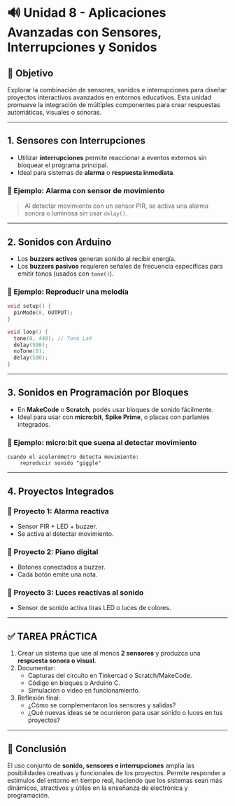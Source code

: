 # 🔊 Unidad 8 - Aplicaciones Avanzadas con Sensores, Interrupciones y Sonidos

## 🎯 Objetivo

Explorar la combinación de sensores, sonidos e interrupciones para diseñar proyectos interactivos avanzados en entornos educativos. Esta unidad promueve la integración de múltiples componentes para crear respuestas automáticas, visuales o sonoras.

---

## 1. Sensores con Interrupciones

- Utilizar **interrupciones** permite reaccionar a eventos externos sin bloquear el programa principal.
- Ideal para sistemas de **alarma** o **respuesta inmediata**.

### 🧪 Ejemplo: Alarma con sensor de movimiento

> Al detectar movimiento con un sensor PIR, se activa una alarma sonora o luminosa sin usar `delay()`.

---

## 2. Sonidos con Arduino

- Los **buzzers activos** generan sonido al recibir energía.
- Los **buzzers pasivos** requieren señales de frecuencia específicas para emitir tonos (usados con `tone()`).

### 🧪 Ejemplo: Reproducir una melodía

```cpp
void setup() {
  pinMode(8, OUTPUT);
}

void loop() {
  tone(8, 440); // Tono La4
  delay(500);
  noTone(8);
  delay(500);
}
```

---

## 3. Sonidos en Programación por Bloques

- En **MakeCode** o **Scratch**, podés usar bloques de sonido fácilmente.
- Ideal para usar con **micro:bit**, **Spike Prime**, o placas con parlantes integrados.

### 🧪 Ejemplo: micro:bit que suena al detectar movimiento

```text
cuando el acelerómetro detecta movimiento:
    reproducir sonido "giggle"
```

---

## 4. Proyectos Integrados

### 🔸 Proyecto 1: Alarma reactiva
- Sensor PIR + LED + buzzer.
- Se activa al detectar movimiento.

### 🔸 Proyecto 2: Piano digital
- Botones conectados a buzzer.
- Cada botón emite una nota.

### 🔸 Proyecto 3: Luces reactivas al sonido
- Sensor de sonido activa tiras LED o luces de colores.

---

## ✅ TAREA PRÁCTICA

1. Crear un sistema que use al menos **2 sensores** y produzca una **respuesta sonora o visual**.
2. Documentar:
   - Capturas del circuito en Tinkercad o Scratch/MakeCode.
   - Código en bloques o Arduino C.
   - Simulación o video en funcionamiento.
3. Reflexión final:
   - ¿Cómo se complementaron los sensores y salidas?
   - ¿Qué nuevas ideas se te ocurrieron para usar sonido o luces en tus proyectos?

---

## 📌 Conclusión

El uso conjunto de **sonido, sensores e interrupciones** amplía las posibilidades creativas y funcionales de los proyectos. Permite responder a estímulos del entorno en tiempo real, haciendo que los sistemas sean más dinámicos, atractivos y útiles en la enseñanza de electrónica y programación.
